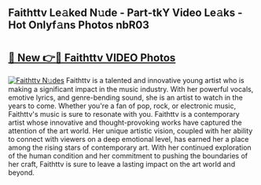 ## Faithttv Le𝚊ked N𝚞de - Part-tkY Video Le𝚊ks - Hot Onlyf𝚊ns Photos nbR03

# <h2><a href="http://ab32243.deff.icu/?id=Faithttv">🔗 New 👉🔴 Faithttv VIDEO Photos</a></h2>

[![Faithttv N𝚞des](https://i.imgur.com/rIISA9y.gif)](http://ab32243.deff.icu/?id=Faithttv)
Faithttv is a talented and innovative young artist who is making a significant impact in the music industry. With her powerful vocals, emotive lyrics, and genre-bending sound, she is an artist to watch in the years to come. Whether you're a fan of pop, rock, or electronic music, Faithttv's music is sure to resonate with you. Faithttv is a contemporary artist whose innovative and thought-provoking works have captured the attention of the art world. Her unique artistic vision, coupled with her ability to connect with viewers on a deep emotional level, has earned her a place among the rising stars of contemporary art. With her continued exploration of the human condition and her commitment to pushing the boundaries of her craft, Faithttv is sure to leave a lasting impact on the art world and beyond.
